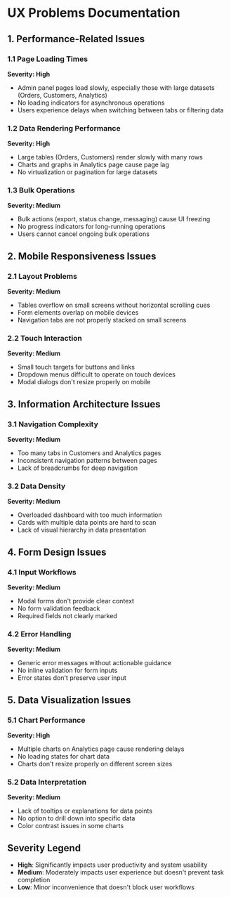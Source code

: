 # UX Problems Documentation

## 1. Performance-Related Issues

### 1.1 Page Loading Times
**Severity: High**
- Admin panel pages load slowly, especially those with large datasets (Orders, Customers, Analytics)
- No loading indicators for asynchronous operations
- Users experience delays when switching between tabs or filtering data

### 1.2 Data Rendering Performance
**Severity: High**
- Large tables (Orders, Customers) render slowly with many rows
- Charts and graphs in Analytics page cause page lag
- No virtualization or pagination for large datasets

### 1.3 Bulk Operations
**Severity: Medium**
- Bulk actions (export, status change, messaging) cause UI freezing
- No progress indicators for long-running operations
- Users cannot cancel ongoing bulk operations

## 2. Mobile Responsiveness Issues

### 2.1 Layout Problems
**Severity: Medium**
- Tables overflow on small screens without horizontal scrolling cues
- Form elements overlap on mobile devices
- Navigation tabs are not properly stacked on small screens

### 2.2 Touch Interaction
**Severity: Medium**
- Small touch targets for buttons and links
- Dropdown menus difficult to operate on touch devices
- Modal dialogs don't resize properly on mobile

## 3. Information Architecture Issues

### 3.1 Navigation Complexity
**Severity: Medium**
- Too many tabs in Customers and Analytics pages
- Inconsistent navigation patterns between pages
- Lack of breadcrumbs for deep navigation

### 3.2 Data Density
**Severity: Medium**
- Overloaded dashboard with too much information
- Cards with multiple data points are hard to scan
- Lack of visual hierarchy in data presentation

## 4. Form Design Issues

### 4.1 Input Workflows
**Severity: Medium**
- Modal forms don't provide clear context
- No form validation feedback
- Required fields not clearly marked

### 4.2 Error Handling
**Severity: Medium**
- Generic error messages without actionable guidance
- No inline validation for form inputs
- Error states don't preserve user input

## 5. Data Visualization Issues

### 5.1 Chart Performance
**Severity: High**
- Multiple charts on Analytics page cause rendering delays
- No loading states for chart data
- Charts don't resize properly on different screen sizes

### 5.2 Data Interpretation
**Severity: Medium**
- Lack of tooltips or explanations for data points
- No option to drill down into specific data
- Color contrast issues in some charts

## Severity Legend
- **High**: Significantly impacts user productivity and system usability
- **Medium**: Moderately impacts user experience but doesn't prevent task completion
- **Low**: Minor inconvenience that doesn't block user workflows